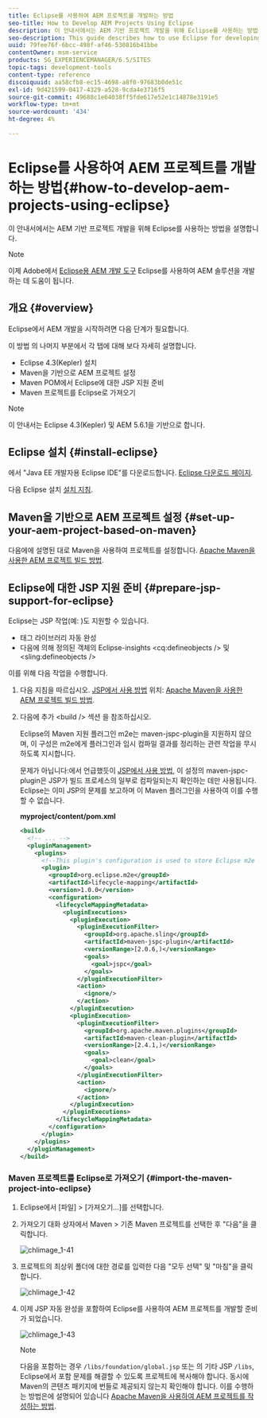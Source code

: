 ```yaml
---
title: Eclipse를 사용하여 AEM 프로젝트를 개발하는 방법
seo-title: How to Develop AEM Projects Using Eclipse
description: 이 안내서에서는 AEM 기반 프로젝트 개발을 위해 Eclipse를 사용하는 방법을 설명합니다
seo-description: This guide describes how to use Eclipse for developing AEM based projects
uuid: 79fee76f-6bcc-498f-af46-530816b41bbe
contentOwner: msm-service
products: SG_EXPERIENCEMANAGER/6.5/SITES
topic-tags: development-tools
content-type: reference
discoiquuid: aa58cfb8-ec15-4698-a8f0-97683b0de51c
exl-id: 9d421599-0417-4329-a528-9cda4e3716f5
source-git-commit: 49688c1e64038ff5fde617e52e1c14878e3191e5
workflow-type: tm+mt
source-wordcount: '434'
ht-degree: 4%

---
```


# Eclipse를 사용하여 AEM 프로젝트를 개발하는 방법{#how-to-develop-aem-projects-using-eclipse}

이 안내서에서는 AEM 기반 프로젝트 개발을 위해 Eclipse를 사용하는 방법을 설명합니다.

>[!NOTE]
>
>이제 Adobe에서 [Eclipse용 AEM 개발 도구](/help/sites-developing/aem-eclipse.md) Eclipse를 사용하여 AEM 솔루션을 개발하는 데 도움이 됩니다.

## 개요 {#overview}

Eclipse에서 AEM 개발을 시작하려면 다음 단계가 필요합니다.

이 방법 의 나머지 부분에서 각 탭에 대해 보다 자세히 설명합니다.

* Eclipse 4.3(Kepler) 설치
* Maven을 기반으로 AEM 프로젝트 설정
* Maven POM에서 Eclipse에 대한 JSP 지원 준비
* Maven 프로젝트를 Eclipse로 가져오기

>[!NOTE]
>
>이 안내서는 Eclipse 4.3(Kepler) 및 AEM 5.6.1을 기반으로 합니다.

## Eclipse 설치 {#install-eclipse}

에서 &quot;Java EE 개발자용 Eclipse IDE&quot;를 다운로드합니다. [Eclipse 다운로드 페이지](https://www.eclipse.org/downloads/).

다음 Eclipse 설치 [설치 지침](https://wiki.eclipse.org/Eclipse/Installation).

## Maven을 기반으로 AEM 프로젝트 설정 {#set-up-your-aem-project-based-on-maven}

다음에에 설명된 대로 Maven을 사용하여 프로젝트를 설정합니다. [Apache Maven을 사용한 AEM 프로젝트 빌드 방법](/help/sites-developing/ht-projects-maven.md).

## Eclipse에 대한 JSP 지원 준비 {#prepare-jsp-support-for-eclipse}

Eclipse는 JSP 작업(예: )도 지원할 수 있습니다.

* 태그 라이브러리 자동 완성
* 다음에 의해 정의된 객체의 Eclipse-insights &lt;cq:defineobjects /> 및 &lt;sling:defineobjects />

이를 위해 다음 작업을 수행합니다.

1. 다음 지침을 따르십시오. [JSP에서 사용 방법](/help/sites-developing/ht-projects-maven.md#how-to-work-with-jsps) 위치: [Apache Maven을 사용한 AEM 프로젝트 빌드 방법](/help/sites-developing/ht-projects-maven.md).
1. 다음에 추가 &lt;build /> 섹션 을 참조하십시오.

   Eclipse의 Maven 지원 플러그인 m2e는 maven-jspc-plugin을 지원하지 않으며, 이 구성은 m2e에게 플러그인과 임시 컴파일 결과를 정리하는 관련 작업을 무시하도록 지시합니다.

   문제가 아닙니다:에서 언급했듯이 [JSP에서 사용 방법](/help/sites-developing/ht-projects-maven.md#how-to-work-with-jsps), 이 설정의 maven-jspc-plugin은 JSP가 빌드 프로세스의 일부로 컴파일되는지 확인하는 데만 사용됩니다. Eclipse는 이미 JSP의 문제를 보고하며 이 Maven 플러그인을 사용하여 이를 수행할 수 없습니다.

   **myproject/content/pom.xml**

   ```xml
   <build>
     <!-- ... -->
     <pluginManagement>
       <plugins>
         <!--This plugin's configuration is used to store Eclipse m2e settings only. It has no influence on the Maven build itself.-->
         <plugin>
           <groupId>org.eclipse.m2e</groupId>
           <artifactId>lifecycle-mapping</artifactId>
           <version>1.0.0</version>
           <configuration>
             <lifecycleMappingMetadata>
               <pluginExecutions>
                 <pluginExecution>
                   <pluginExecutionFilter>
                     <groupId>org.apache.sling</groupId>
                     <artifactId>maven-jspc-plugin</artifactId>
                     <versionRange>[2.0.6,)</versionRange>
                     <goals>
                       <goal>jspc</goal>
                     </goals>
                   </pluginExecutionFilter>
                   <action>
                     <ignore/>
                   </action>
                 </pluginExecution>
                 <pluginExecution>
                   <pluginExecutionFilter>
                     <groupId>org.apache.maven.plugins</groupId>
                     <artifactId>maven-clean-plugin</artifactId>
                     <versionRange>[2.4.1,)</versionRange>
                     <goals>
                       <goal>clean</goal>
                     </goals>
                   </pluginExecutionFilter>
                   <action>
                     <ignore/>
                   </action>
                 </pluginExecution>
               </pluginExecutions>
             </lifecycleMappingMetadata>
           </configuration>
         </plugin>
       </plugins>
     </pluginManagement>
   </build>
   ```

### Maven 프로젝트를 Eclipse로 가져오기 {#import-the-maven-project-into-eclipse}

1. Eclipse에서 [파일] > [가져오기...]를 선택합니다.
1. 가져오기 대화 상자에서 Maven > 기존 Maven 프로젝트를 선택한 후 &quot;다음&quot;을 클릭합니다.

   ![chlimage_1-41](assets/chlimage_1-41a.png)

1. 프로젝트의 최상위 폴더에 대한 경로를 입력한 다음 &quot;모두 선택&quot; 및 &quot;마침&quot;을 클릭합니다.

   ![chlimage_1-42](assets/chlimage_1-42a.png)

1. 이제 JSP 자동 완성을 포함하여 Eclipse를 사용하여 AEM 프로젝트를 개발할 준비가 되었습니다.

   ![chlimage_1-43](assets/chlimage_1-43a.png)

   >[!NOTE]
   >
   >다음을 포함하는 경우 `/libs/foundation/global.jsp` 또는 의 기타 JSP `/libs`, Eclipse에서 포함 문제를 해결할 수 있도록 프로젝트에 복사해야 합니다. 동시에 Maven의 콘텐츠 패키지에 번들로 제공되지 않는지 확인해야 합니다. 이를 수행하는 방법은에 설명되어 있습니다 [Apache Maven을 사용하여 AEM 프로젝트를 작성하는 방법](/help/sites-developing/ht-projects-maven.md).
